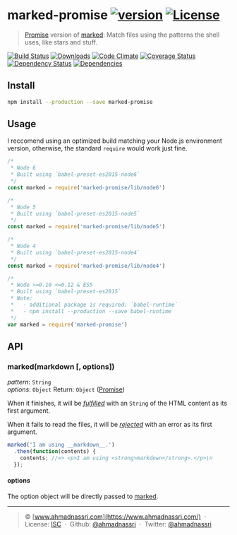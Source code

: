 # marked-promise [![version][npm-version]][npm-url] [![License][npm-license]][license-url]

> [Promise] version of [marked]:
> Match files using the patterns the shell uses, like stars and stuff.

[![Build Status][travis-image]][travis-url]
[![Downloads][npm-downloads]][npm-url]
[![Code Climate][codeclimate-quality]][codeclimate-url]
[![Coverage Status][codeclimate-coverage]][codeclimate-url]
[![Dependency Status][dependencyci-image]][dependencyci-url]
[![Dependencies][david-image]][david-url]

## Install

```bash
npm install --production --save marked-promise
```

## Usage

I reccomend using an optimized build matching your Node.js environment version, otherwise, the standard `require` would work just fine.

```js
/*
 * Node 6
 * Built using `babel-preset-es2015-node6`
 */
const marked = require('marked-promise/lib/node6')

/*
 * Node 5
 * Built using `babel-preset-es2015-node5`
 */
const marked = require('marked-promise/lib/node5')

/*
 * Node 4
 * Built using `babel-preset-es2015-node4`
 */
const marked = require('marked-promise/lib/node4')

/*
 * Node >=0.10 <=0.12 & ES5
 * Built using `babel-preset-es2015`
 * Note: 
 *   - additional package is required: `babel-runtime`
 *   - npm install --production --save babel-runtime
 */
var marked = require('marked-promise')
```

## API

### marked(markdown [, options])

*pattern*: `String`  
*options*: `Object`
Return: `Object` ([Promise])

When it finishes, it will be [*fulfilled*](http://promisesaplus.com/#point-26) with an `String` of the HTML content as its first argument.

When it fails to read the files, it will be [*rejected*](http://promisesaplus.com/#point-30) with an error as its first argument.

```js
marked('I am using __markdown__.')
  .then(function(contents) {
    contents; //=> <p>I am using <strong>markdown</strong>.</p>\n
  });
```

#### options

The option object will be directly passed to [marked](https://github.com/chjj/marked#options).

----
> :copyright: [www.ahmadnassri.com](https://www.ahmadnassri.com/) &nbsp;&middot;&nbsp;
> License: [ISC][license-url] &nbsp;&middot;&nbsp;
> Github: [@ahmadnassri](https://github.com/ahmadnassri) &nbsp;&middot;&nbsp;
> Twitter: [@ahmadnassri](https://twitter.com/ahmadnassri)

[license-url]: http://choosealicense.com/licenses/isc/

[travis-url]: https://travis-ci.org/ahmadnassri/marked-promise
[travis-image]: https://img.shields.io/travis/ahmadnassri/marked-promise.svg?style=flat-square

[npm-url]: https://www.npmjs.com/package/marked-promise
[npm-license]: https://img.shields.io/npm/l/marked-promise.svg?style=flat-square
[npm-version]: https://img.shields.io/npm/v/marked-promise.svg?style=flat-square
[npm-downloads]: https://img.shields.io/npm/dm/marked-promise.svg?style=flat-square

[codeclimate-url]: https://codeclimate.com/github/ahmadnassri/marked-promise
[codeclimate-quality]: https://img.shields.io/codeclimate/github/ahmadnassri/marked-promise.svg?style=flat-square
[codeclimate-coverage]: https://img.shields.io/codeclimate/coverage/github/ahmadnassri/marked-promise.svg?style=flat-square

[david-url]: https://david-dm.org/ahmadnassri/marked-promise
[david-image]: https://img.shields.io/david/ahmadnassri/marked-promise.svg?style=flat-square

[dependencyci-url]: https://dependencyci.com/github/ahmadnassri/marked-promise
[dependencyci-image]: https://dependencyci.com/github/ahmadnassri/marked-promise/badge?style=flat-square

[marked]: https://github.com/chjj/marked
[Promise]: http://promisesaplus.com/
